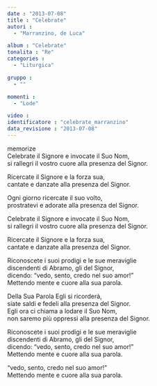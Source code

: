 ```yaml
---
date : "2013-07-08"
title : "Celebrate"
autori : 
  - "Marranzino, de Luca"

album : "Celebrate"
tonalita : "Re"
categories : 
  - "Liturgica"

gruppo : 
  - ""

momenti : 
  - "Lode"

video : 
identificatore : "celebrate_marranzino"
data_revisione : "2013-07-08"
---
```

  
  
memorize  
Celebrate il Signore e invocate il Suo Nom,  
si rallegri il vostro cuore alla presenza del Signor.  
  
Ricercate il Signore e la forza sua,  
cantate e danzate alla presenza del Signor.  
  
  
  
Ogni giorno ricercate il suo volto,  
prostratevi e adorate alla presenza del Signor.  
  
  
  
Celebrate il Signore e invocate il Suo Nom,  
si rallegri il vostro cuore alla presenza del Signor.  
  
Ricercate il Signore e la forza sua,  
cantate e danzate alla presenza del Signor.  
  
  
Riconoscete i suoi prodigi e le sue meraviglie  
discendenti di Abramo, gli del Signor,  
dicendo: “vedo,  sento, credo nel suo amor!”  
Mettendo mente e cuore alla sua parola.   
  
  
  
Della Sua Parola Egli si ricorderà,   
siate saldi e fedeli alla presenza del Signor.  
Egli ora ci chiama a lodare il Suo Nom,   
non saremo più oppressi alla presenza del Signor.  
  
  
  
Riconoscete i suoi prodigi e le sue meraviglie  
discendenti di Abramo, gli del Signor,  
dicendo: “vedo,  sento, credo nel suo amor!”  
Mettendo mente e cuore alla sua parola.   
   
“vedo,  sento, credo nel suo amor!”  
Mettendo mente e cuore alla sua parola.  
  
  
  
  
